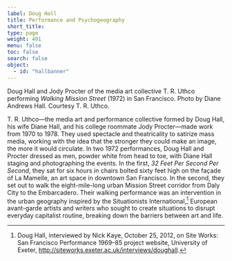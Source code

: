 ```yaml
---
label: Doug Hall
title: Performance and Psychogeography
short_title:
type: page
weight: 401
menu: false
toc: false
search: false
object:
  - id: "hallbanner"
---
```

Doug Hall and Jody Procter of the media art collective T. R. Uthco performing *Walking Mission Street* (1972) in San Francisco. Photo by Diane Andrews Hall. Courtesy T. R. Uthco.

T. R. Uthco—the media art and performance collective formed by Doug Hall, his wife Diane Hall, and his college roommate Jody Procter—made work from 1970 to 1978. They used spectacle and theatricality to satirize mass media, working with the idea that the stronger they could make an image, the more it would circulate. In two 1972 performances, Doug Hall and Procter dressed as men, powder white from head to toe, with Diane Hall staging and photographing the events. In the first, *32 Feet Per Second Per Second*, they sat for six hours in chairs bolted sixty feet high on the façade of La Mamelle, an art space in downtown San Francisco. In the second, they set out to walk the eight-mile-long urban Mission Street corridor from Daly City to the Embarcadero. Their walking performance was an intervention in the urban geography inspired by the Situationists International,[^1] European avant-garde artists and writers who sought to create situations to disrupt everyday capitalist routine, breaking down the barriers between art and life.

[^1]: Doug Hall, interviewed by Nick Kaye, October 25, 2012, on Site Works: San Francisco Performance 1969–85 project website, University of Exeter, http://siteworks.exeter.ac.uk/interviews/doughall.
